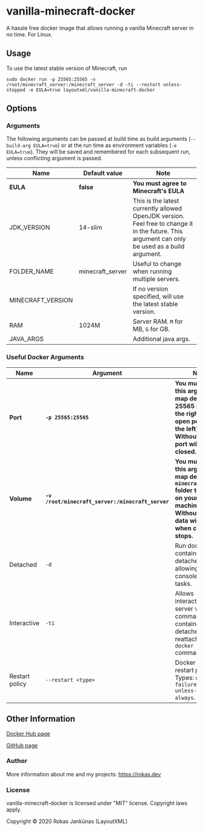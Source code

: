 # vanilla-minecraft-docker

A hassle free docker image that allows running a vanilla Minecraft server in no time. For Linux.

## Usage

To use the latest stable version of Minecraft, run
```
sudo docker run -p 25565:25565 -v /root/minecraft_server:/minecraft_server -d -ti --restart unless-stopped -e EULA=true layoutxml/vanilla-minecraft-docker
```

## Options

### Arguments

The following arguments can be passed at build time as build arguments (``--build-arg EULA=true``) or at the run time as environment variables (``-e EULA=true``). They will be saved and remembered for each subsequent run, unless conflicting argument is passed.

Name|Default value|Note
-|-|-
**EULA**|**false**|**You must agree to Minecraft's EULA**
JDK_VERSION|14-slim|This is the latest currently allowed OpenJDK version. Feel free to change it in the future. This argument can only be used as a build argument.
FOLDER_NAME|minecraft_server|Useful to change when running multiple servers.
MINECRAFT_VERSION||If no version specified, will use the latest stable version.
RAM|1024M|Server RAM. `M` for MB, `G` for GB.
JAVA_ARGS||Additional java args.

### Useful Docker Arguments

Name|Argument|Note
-|-|-
**Port**|**``-p 25565:25565``**|**You must use this argument to map default 25565 port (on the right) to any open port (on the left). Without it, the port will remain closed.**
**Volume**|**``-v /root/minecraft_server:/minecraft_server``**|**You must use this argument to map default ``minecraft_server`` folder to a folder on your machine. Without it, the data will be lost when container stops.**
Detached|``-d``|Run docker container in a detached way, allowing use of console for other tasks.
Interactive|``-ti``|Allows interacting with server via commands when container not detached (or reattached via `docker attach` command).
Restart policy|``--restart <type>``|Docker container restart policy. Types: ``no / on-failure / unless-stopped / always``.

## Other Information

[Docker Hub page](https://hub.docker.com/r/layoutxml/vanilla-minecraft-docker)

[GitHub page](https://github.com/LayoutXML/vanilla-minecraft-docker)

### Author

More information about me and my projects: https://rokas.dev

### License

vanilla-minecraft-docker is licensed under "MIT" license. Copyright laws apply.

Copyright © 2020 Rokas Jankūnas (LayoutXML)
